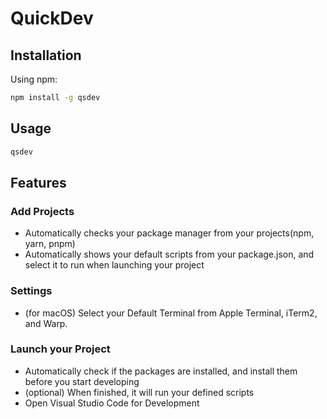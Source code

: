 # QuickDev

## Installation

Using npm:

```bash
npm install -g qsdev
```

## Usage

```bash
qsdev
```


## Features

### Add Projects

- Automatically checks your package manager from your projects(npm, yarn, pnpm)
- Automatically shows your default scripts from your package.json, and select it to run when launching your project

### Settings

- (for macOS) Select your Default Terminal from Apple Terminal, iTerm2, and Warp.

### Launch your Project

- Automatically check if the packages are installed, and install them before you start developing
- (optional) When finished, it will run your defined scripts
- Open Visual Studio Code for Development

